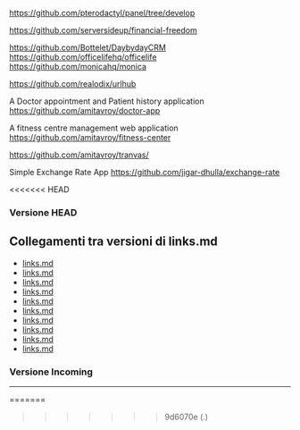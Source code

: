 https://github.com/pterodactyl/panel/tree/develop

https://github.com/serversideup/financial-freedom


https://github.com/Bottelet/DaybydayCRM  
https://github.com/officelifehq/officelife 
https://github.com/monicahq/monica


https://github.com/realodix/urlhub

A Doctor appointment and Patient history application
https://github.com/amitavroy/doctor-app

A fitness centre management web application
https://github.com/amitavroy/fitness-center


https://github.com/amitavroy/tranvas/

Simple Exchange Rate App
https://github.com/jigar-dhulla/exchange-rate



<<<<<<< HEAD
### Versione HEAD


## Collegamenti tra versioni di links.md
* [links.md](../../../Gdpr/docs/links.md)
* [links.md](../../../Notify/docs/links.md)
* [links.md](../../../Xot/docs/ci/links.md)
* [links.md](../../../Xot/docs/open_sources/links.md)
* [links.md](../../../User/docs/links.md)
* [links.md](../../../Lang/docs/links.md)
* [links.md](../../../Job/docs/links.md)
* [links.md](../../../Tenant/docs/it/links/links.md)
* [links.md](../../../Cms/docs/links.md)
* [links.md](../../../../Themes/One/docs/links.md)


### Versione Incoming


---

=======
>>>>>>> 9d6070e (.)
